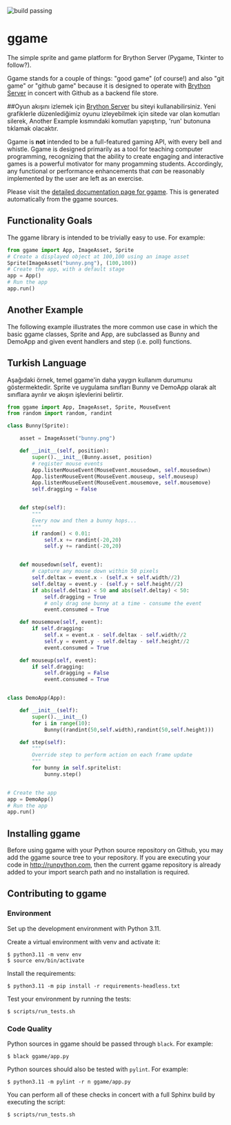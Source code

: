 ![build passing](https://github.com/BrythonServer/ggame/actions/workflows/build-and-test.yml/badge.svg?event=push)

# ggame
The simple sprite and game platform for Brython Server (Pygame, Tkinter to follow?).

Ggame stands for a couple of things: "good game" (of course!) and also "git game" or "github game"
because it is designed to operate with [Brython Server](http://runpython.org) in concert with
Github as a backend file store.

##Oyun akışını izlemek için [Brython Server](http://runpython.org) bu siteyi kullanabilirsiniz. Yeni grafiklerle düzenlediğimiz oyunu izleyebilmek için sitede var olan komutları silerek, Another Example kısmındaki komutları yapıştırıp, 'run' butonuna tıklamak olacaktır.

Ggame is **not** intended to be a full-featured gaming API, with every bell and whistle. Ggame is
designed primarily as a tool for teaching computer programming, recognizing that the ability
to create engaging and interactive games is a powerful motivator for many progamming students.
Accordingly, any functional or performance enhancements that *can* be reasonably implemented
by the user are left as an exercise.

Please visit the
[detailed documentation page for ggame](https://ggame.readthedocs.io/en/latest/introduction.html).
This is generated automatically from the ggame sources.

## Functionality Goals

The ggame library is intended to be trivially easy to use. For example:

```python
from ggame import App, ImageAsset, Sprite
# Create a displayed object at 100,100 using an image asset
Sprite(ImageAsset("bunny.png"), (100,100))
# Create the app, with a default stage
app = App()
# Run the app
app.run()
```

## Another Example

The following example illustrates the more common use case in which the basic ggame
classes, Sprite and App, are subclassed as Bunny and DemoApp and given event handlers
and step (i.e. poll) functions.

## Turkish Language
Aşağıdaki örnek, temel ggame'in daha yaygın kullanım durumunu göstermektedir.
Sprite ve uygulama sınıfları Bunny ve DemoApp olarak alt sınıflara ayrılır ve akışın işlevlerini belirtir.

```python
from ggame import App, ImageAsset, Sprite, MouseEvent
from random import random, randint

class Bunny(Sprite):

    asset = ImageAsset("bunny.png")

    def __init__(self, position):
        super().__init__(Bunny.asset, position)
        # register mouse events
        App.listenMouseEvent(MouseEvent.mousedown, self.mousedown)
        App.listenMouseEvent(MouseEvent.mouseup, self.mouseup)
        App.listenMouseEvent(MouseEvent.mousemove, self.mousemove)
        self.dragging = False


    def step(self):
        """
        Every now and then a bunny hops...
        """
        if random() < 0.01:
            self.x += randint(-20,20)
            self.y += randint(-20,20)


    def mousedown(self, event):
        # capture any mouse down within 50 pixels
        self.deltax = event.x - (self.x + self.width//2)
        self.deltay = event.y - (self.y + self.height//2)
        if abs(self.deltax) < 50 and abs(self.deltay) < 50:
            self.dragging = True
            # only drag one bunny at a time - consume the event
            event.consumed = True

    def mousemove(self, event):
        if self.dragging:
            self.x = event.x - self.deltax - self.width//2
            self.y = event.y - self.deltay - self.height//2
            event.consumed = True

    def mouseup(self, event):
        if self.dragging:
            self.dragging = False
            event.consumed = True


class DemoApp(App):

    def __init__(self):
        super().__init__()
        for i in range(10):
            Bunny((randint(50,self.width),randint(50,self.height)))

    def step(self):
        """
        Override step to perform action on each frame update
        """
        for bunny in self.spritelist:
            bunny.step()


# Create the app
app = DemoApp()
# Run the app
app.run()
```

## Installing ggame

Before using ggame with your Python source repository on Github, you may add the ggame source
tree to your repository. If you are executing your code in http://runpython.com, then the current
ggame repository is already added to your import search path and no installation is required.

## Contributing to ggame

### Environment

Set up the development environment with Python 3.11.

Create a virtual environment with venv and activate it:
```
$ python3.11 -m venv env
$ source env/bin/activate
```

Install the requirements:
```
$ python3.11 -m pip install -r requirements-headless.txt
```

Test your environment by running the tests:
```
$ scripts/run_tests.sh
```

### Code Quality

Python sources in ggame should be passed through `black`. For example:

```
$ black ggame/app.py
```

Python sources should also be tested with `pylint`. For example:

```
$ python3.11 -m pylint -r n ggame/app.py
```

You can perform all of these checks in concert with a full Sphinx build
by executing the script:
```
$ scripts/run_tests.sh
```
